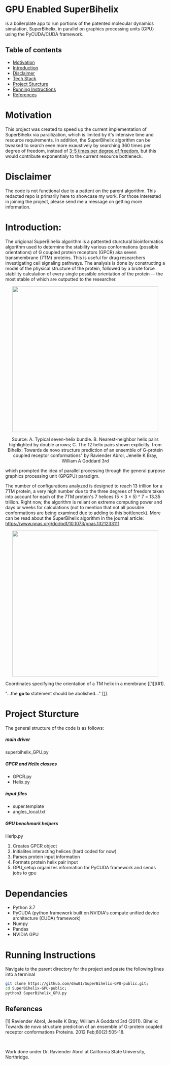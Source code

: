 # GPU Enabled SuperBihelix
is a boilerplate app to run portions of the patented molecular dynamics simulation, SuperBihelix, in parallel on graphics processing units (GPU) using the PyCUDA/CUDA framework.


## Table of contents
* [Motivation](#motivation)
* [Introduction](#introduction)
* [Disclaimer](#disclaimer)
* [Tech Stack](#tech-stack)
* [Project Sturcture](#project-structure)
* [Running Instructions](#running-instructions)
* [References](#references)

# Motivation
This project was created to speed up the current implementation of SuperBihelix via parallization, which is limited by it's intensive time and resource requirements. In addition, the SuperBihelix algorithm can be tweaked to search even more exaustively by searching 360 times per degree of freedom, instead of [3-5 times per degree of freedom](#introduction), but this would contribute exponentialy to the current resource bottleneck.


# Disclaimer
The code is not functional due to a pattent on the parent algorithm. This redacted repo is primarily here to showcase my work. For those interested in joining the project, please send me a message on getting more information.


# Introduction: 
The origional SuperBihelix algorithm is a pattented sturctural bioinformatics algorithm used to determine the stability various conformations (possible orientations) of G coupled protein receptors (GPCR) aka seven transmembrane (7TM) proteins. This is useful for drug researchers investigating cell signaling pathways. The analysis is done by constructing a model of the physical structure of the protein, followed by a brute force stability calculation of every single possible orientation of the protein -- the most stable of which are outputted to the researcher.

<!-- GPCR IMAGE -->
<p align="center">
  <img width="460" 
       src="https://user-images.githubusercontent.com/20344260/168345619-f4063ae9-0310-445e-957b-68390f924bdf.png">
</p>
<!-- caption -->
<p align = "center">
Source: A. Typical seven-helix bundle. B. Nearest-neighbor helix pairs highlighted by double arrows; C. The 12 helix pairs shown explicitly. from Bihelix: Towards de novo structure prediction of an ensemble of G-protein coupled receptor conformations" by Raviender Abrol, Jenelle K Bray, William A Goddard 3rd
</p>

  
  
which prompted the idea of parallel processing through the general purpose graphics processing unit (GPGPU) paradigm. 

The number of configurations analyzed is designed to reach 13 trillion for a 7TM protein, a very high number due to the three degrees of freedom taken into account for each of the 7TM protein's 7 helices (5 × 3 × 5) ^ 7 = 13.35 trillion. Right now, the algorithm is reliant on extreme computing power and days or weeks for calculations (not to mention that not all possible conformations are being examined due to adding to this bottleneck).
More can be read about the SuperBihelix algorithm in the journal article: https://www.pnas.org/doi/pdf/10.1073/pnas.1321233111

<!-- DEGREES OF FREEDOM IMAGE -->
<p align="center">
  <img width="460" 
       src="https://user-images.githubusercontent.com/20344260/168344976-70ea1aa9-042f-4be3-b030-5713ed72eca6.png">
</p>
<!-- caption -->
<p align = "center">
Coordinates specifying the orientation of a TM helix in a membrane [[1]](#1).
</p>





"...the **go to** statement should be abolished..." [[1]](#1).






# Project Sturcture
The general structure of the code is as follows:

##### main driver
superbihelix_GPU.py
##### GPCR and Helix classes
* GPCR.py 
* Helix.py

##### input files
* super.template
* angles_local.txt

##### GPU benchmark helpers
Herlp.py

1) Creates GPCR object
2) Initialites interacting helices (hard coded for now)
3) Parses protein input information
4) Formats protein helix pair input
5) GPU_setup organizes information for PyCUDA framework and sends jobs to gpu  


# Dependancies
* Python 3.7
* PyCUDA (python framework built on NVIDIA's compute unified device architecture (CUDA) framework)
* Numpy
* Pandas 
* NVIDIA GPU


# Running Instructions
Navigate to the parent directory for the project and paste the following lines into a terminal
```bash
git clone https://github.com/dmw01/SuperBihelix-GPU-public.git;
cd SuperBihelix-GPU-public;
python3 SuperBihelix_GPU.py
```

## References
<a id="1">[1]</a> 
Raviender Abrol, Jenelle K Bray, William A Goddard 3rd (2011). 
Bihelix: Towards de novo structure prediction of an ensemble of G-protein coupled receptor conformations
Proteins. 2012 Feb;80(2):505-18.

<br>

Work done under Dr. Raviender Abrol at California State University, Northridge.

